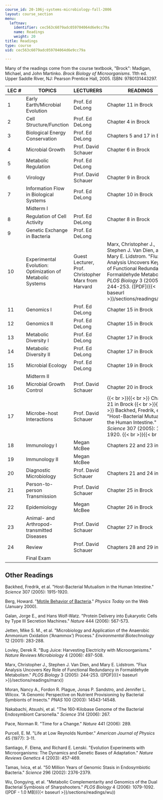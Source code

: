 ```yaml
---
course_id: 20-106j-systems-microbiology-fall-2006
layout: course_section
menu:
  leftnav:
    identifier: cec563c6079adc059704064d6e9cc79a
    name: Readings
    weight: 20
title: Readings
type: course
uid: cec563c6079adc059704064d6e9cc79a

---
```


Many of the readings come from the course textbook, "Brock": Madigan, Michael, and John Martinko. _Brock Biology of Microorganisms_. 11th ed. Upper Saddle River, NJ: Pearson Prentice Hall, 2005. ISBN: 9780131443297.

| LEC # | TOPICS | LECTURERS | READINGS |
| --- | --- | --- | --- |
| 1 | Early Earth/Microbial Evolution | Prof. Ed DeLong | Chapter 11 in Brock |
| 2 | Cell Structure/Function | Prof. Ed DeLong | Chapter 4 in Brock |
| 3 | Biological Energy Conservation | Prof. Ed DeLong | Chapters 5 and 17 in Brock |
| 4 | Microbial Growth | Prof. David Schauer | Chapter 6 in Brock |
| 5 | Metabolic Regulation | Prof. Ed DeLong | &nbsp; |
| 6 | Virology | Prof. David Schauer | Chapter 9 in Brock |
| 7 | Information Flow in Biological Systems | Prof. Ed DeLong | Chapter 10 in Brock |
| &nbsp; | Midterm I | &nbsp; |
| 8 | Regulation of Cell Activity | Prof. Ed DeLong | Chapter 8 in Brock |
| 9 | Genetic Exchange in Bacteria | Prof. Ed DeLong | &nbsp; |
| 10 | Experimental Evolution: Optimization of Metabolic Systems | Guest Lecturer, Prof. Christopher Marx from Harvard | Marx, Christopher J., Stephen J. Van Dien, and Mary E. Lidstrom. "Flux Analysis Uncovers Key Role of Functional Redundancy in Formaldehyde Metabolism." _PLOS Biology_ 3 (2005): 244-253. ([PDF]({{< baseurl >}}/sections/readings/marx)) |
| 11 | Genomics I | Prof. Ed DeLong | Chapter 15 in Brock |
| 12 | Genomics II | Prof. Ed DeLong | Chapter 15 in Brock |
| 13 | Metabolic Diversity I | Prof. Ed DeLong | Chapter 17 in Brock |
| 14 | Metabolic Diversity II | Prof. Ed DeLong | Chapter 17 in Brock |
| 15 | Microbial Ecology | Prof. Ed DeLong | Chapter 19 in Brock |
| &nbsp; | Midterm II | &nbsp; |
| 16 | Microbial Growth Control | Prof. David Schauer | Chapter 20 in Brock |
| 17 | Microbe-host Interactions | Prof. David Schauer |  {{< br >}}{{< br >}} Chapter 21 in Brock {{< br >}}{{< br >}} Backhed, Fredrik, et al. "Host-Bacterial Mutualism in the Human Intestine." _Science_ 307 (2005): 1915-1920. {{< br >}}{{< br >}}  |
| 18 | Immunology I | Megan McBee | Chapters 22 and 23 in Brock |
| 19 | Immunology II | Megan McBee | &nbsp; |
| 20 | Diagnostic Microbiology | Prof. David Schauer | Chapters 21 and 24 in Brock |
| 21 | Person-to-person Transmission | Prof. David Schauer | Chapter 25 in Brock |
| 22 | Epidemiology | Megan McBee | Chapter 26 in Brock |
| 23 | Animal- and Arthropod-transmitted Diseases | Prof. David Schauer | Chapter 27 in Brock |
| 24 | Review | Prof. David Schauer | Chapters 28 and 29 in Brock |
| &nbsp; | Final Exam | &nbsp; |   

Other Readings
--------------

Backhed, Fredrik, et al. "Host-Bacterial Mutualism in the Human Intestine." _Science_ 307 (2005): 1915-1920.

Berg, Howard. "[Motile Behavior of Bacteria](https://doi.org/10.1063/1.882934)." _Physics Today_ on the Web (January 2000).

Galan, Jorge E., and Hans Wolf-Watz. "Protein Delivery into Eukaryotic Cells by Type III Secretion Machines." _Nature_ 444 (2006): 567-573.

Jetten, Mike S. M., et al. "Microbiology and Application of the Anaerobic Ammonium Oxidation (‘Anammox’) Process." _Environmental Biotechnology_ 12 (2001): 283-288.

Lovley, Derek R. "Bug Juice: Harvesting Electricity with Microorganisms." _Nature_ _Reviews Microbiology_ 4 (2006): 497-508.

Marx, Christopher J., Stephen J. Van Dien, and Mary E. Lidstrom. "Flux Analysis Uncovers Key Role of Functional Redundancy in Formaldehyde Metabolism." _PLOS Biology_ 3 (2005): 244-253. ([PDF]({{< baseurl >}}/sections/readings/marx))

Moran, Nancy A., Fordon R. Plague, Jonas P. Sandstro, and Jennifer L. Wilcox. "A Genomic Perspective on Nutrient Provisioning by Bacterial Symbionts of Insects." _PNAS_ 100 (2003): 14543-14548.

Nakabachi, Atsushi, et al. "The 160-Kilobase Genome of the Bacterial Endosymbiont Carsonella." _Science_ 314 (2006): 267.

Pace, Norman R. "Time for a Change." _Nature_ 441 (2006): 289.

Purcell, E. M. "Life at Low Reynolds Number." _American Journal of Physics_ 45 (1977): 3-11.

Santiago, F. Elena, and Richard E. Lenski. "Evolution Experiments with Microorganisms: The Dynamics and Genetic Bases of Adaptation." _Nature_ _Reviews Genetics_ 4 (2003): 457-469.

Tamas, Ivica, et al. "50 Million Years of Genomic Stasis in Endosymbiotic Bacteria." _Science_ 296 (2002): 2376-2379.

Wu, Dongying, et al. "Metabolic Complementarity and Genomics of the Dual Bacterial Symbiosis of Sharpshooters." _PLOS Biology_ 4 (2006): 1079-1092. ([PDF - 1.0 MB]({{< baseurl >}}/sections/readings/wu))